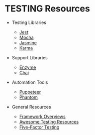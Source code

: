 # TESTING Resources

* Testing Libraries

  * [Jest](https://facebook.github.io/jest/)
  * [Mocha](https://mochajs.org/)
  * [Jasmine](https://jasmine.github.io/)
  * [Karma](https://karma-runner.github.io/1.0/index.html)

* Support Libraries

  * [Enzyme](http://airbnb.io/enzyme/docs/api/)
  * [Chai](http://chaijs.com/)

* Automation Tools

  * [Puppeteer](https://github.com/GoogleChrome/puppeteer)
  * [Phantom](http://phantomjs.org/)

* General Resources

  * [Framework Overviews](https://medium.com/powtoon-engineering/a-complete-guide-to-testing-javascript-in-2017-a217b4cd5a2a)
  * [Awesome Testing Resources](https://github.com/TheJambo/awesome-testing)
  * [Five-Factor Testing](https://www.devmynd.com/blog/five-factor-testing/)
